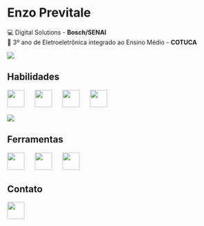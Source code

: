 # Enzo Previtale

💻 Digital Solutions - **Bosch/SENAI**  
🔌 3º ano de Eletroeletrônica integrado ao Ensino Médio - **COTUCA**  

![](https://github-readme-stats.vercel.app/api?username=EnzoPrevitale&theme=dracula)

## Habilidades

<img src="https://cdn.jsdelivr.net/gh/devicons/devicon@latest/icons/python/python-original.svg" width=40px style="margin-right: 20px;"/>

<img src="https://cdn.jsdelivr.net/gh/devicons/devicon@latest/icons/java/java-plain.svg" width=40px style="margin-right: 20px;" />

<img src="https://cdn.jsdelivr.net/gh/devicons/devicon@latest/icons/html5/html5-plain.svg" width=40px style="margin-right: 20px;" />

<img src="https://cdn.jsdelivr.net/gh/devicons/devicon@latest/icons/css3/css3-plain.svg" width=40px />

![](https://github-readme-stats.vercel.app/api/top-langs/?username=EnzoPrevitale&layout=compact&theme=dracula)

## Ferramentas
<img src="https://cdn.jsdelivr.net/gh/devicons/devicon@latest/icons/vscode/vscode-original.svg" width=40px style="margin-right: 20px"/>

<img src="https://cdn.jsdelivr.net/gh/devicons/devicon@latest/icons/pycharm/pycharm-original.svg" width=40px style="margin-right: 20px" />

<img src="https://cdn.jsdelivr.net/gh/devicons/devicon@latest/icons/eclipse/eclipse-original.svg" width=40px style=""/>

## Contato
<a href="https://www.linkedin.com/in/enzo-gabriel-previtale-silva-9ba92a301/" target="_blank"><img src="https://cdn.jsdelivr.net/gh/devicons/devicon@latest/icons/linkedin/linkedin-original.svg" width=40px/></a>
